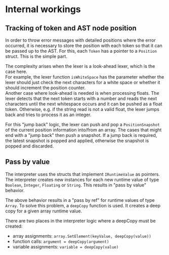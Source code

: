 # Internal workings

## Tracking of token and AST node position
In order to throw error messages with detailed positions where the error occurred, it is necessary to store the position with each token so that it can be passed up to the AST.
For this, each `Token` has a pointer to a `Position` struct.
This is the simple part.

The complexity arises when the lexer is a look-ahead lexer, which is the case here.  
For example, the lexer function `isWhiteSpace` has the parameter whether the lexer should just check the next characters for a white space or whether it should increment the position counter.  
Another case where look-ahead is needed is when processing floats. The lexer detects that the next token starts with a number and reads the next characters until the next whitespace occurs and it can be pushed as a float token. Otherwise, e.g. if the string read is not a valid float, the lexer jumps back and tries to process it as an integer.

For this "jump back" logic, the lexer can push and pop a `PositionSnapshot` of the current position information into/from an array.
The cases that might end with a "jump back" then push a snapshot. If a jump back is required, the latest snapshot is popped and applied, otherwise the snapshot is popped and discarded.

## Pass by value
The interpreter uses the structs that implement `IRuntimeValue` as pointers.
The interpreter creates new instances for each new runtime value of type `Boolean`, `Integer`, `Floating` or `String`.
This results in "pass by value" behavior.

The above behavior results in a "pass by ref" for runtime values of type `Array`.
To solve this problem, a `deepCopy` function is used.
It creates a deep copy for a given array runtime value.

There are two places in the interpreter logic where a deepCopy must be created:
- array assignments: `array.SetElement(keyValue, deepCopy(value))`
- function calls: `argument = deepCopy(argument)`
- variable assignments: `variable = deepCopy(value)`